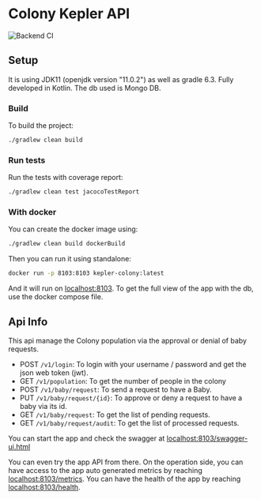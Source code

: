 # Colony Kepler API

![Backend CI](https://github.com/sylhare/SpaceStack/workflows/Backend%20CI/badge.svg)

## Setup

It is using JDK11 (openjdk version "11.0.2") as well as gradle 6.3.
Fully developed in Kotlin.
The db used is Mongo DB.

### Build

To build the project:

```bash
./gradlew clean build
```

### Run tests

Run the tests with coverage report:

```bash
./gradlew clean test jacocoTestReport
```

### With docker

You can create the docker image using:

```bash
./gradlew clean build dockerBuild
```

Then you can run it using standalone:

```bash
docker run -p 8103:8103 kepler-colony:latest 
```

And it will run on [localhost:8103](http://localhost:8103).
To get the full view of the app with the db, use the docker compose file.

## Api Info

This api manage the Colony population via the approval or denial of baby requests.

- POST `/v1/login`: To login with your username / password and get the json web token (jwt).
- GET `/v1/population`: To get the number of people in the colony
- POST `/v1/baby/request`: To send a request to have a Baby.
- PUT `/v1/baby/request/{id}`: To approve or deny a request to have a baby via its id.
- GET `/v1/baby/request`: To get the list of pending requests.
- GET `/v1/baby/request/audit`: To get the list of processed requests.

You can start the app and check the swagger at [localhost:8103/swagger-ui.html](http://localhost:8103/swagger-ui.html#/colony-controller)

You can even try the app API from there.
On the operation side, you can have access to the app auto generated metrics by reaching [localhost:8103/metrics](http://localhost:9100/actuator/metrics).
You can have the health of the app by reaching [localhost:8103/health](http://localhost:8103/health).